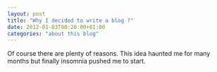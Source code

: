 ```yaml
---
layout: post
title: "Why I decided to write a blog ?"
date: 2012-01-03T00:20:00+01:00
categories: "about this blog"
---
```


Of course there are plenty of reasons. This idea haunted me for many months but finally insomnia pushed me to start.
